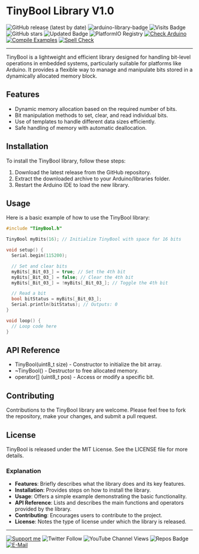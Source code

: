 # TinyBool Library V1.0

![GitHub release (latest by date)](https://img.shields.io/github/v/release/akkoyun/TinyBool) ![arduino-library-badge](https://www.ardu-badge.com/badge/TinyBool.svg?) ![Visits Badge](https://badges.pufler.dev/visits/akkoyun/TinyBool) ![GitHub stars](https://img.shields.io/github/stars/akkoyun/TinyBool?style=flat&logo=github) ![Updated Badge](https://badges.pufler.dev/updated/akkoyun/TinyBool) ![PlatformIO Registry](https://badges.registry.platformio.org/packages/akkoyun/library/TinyBool.svg) 
[![Check Arduino](https://github.com/akkoyun/TinyBool/actions/workflows/check-arduino.yml/badge.svg)](https://github.com/akkoyun/TinyBool/actions/workflows/check-arduino.yml) [![Compile Examples](https://github.com/akkoyun/TinyBool/actions/workflows/compile-examples.yml/badge.svg)](https://github.com/akkoyun/TinyBool/actions/workflows/compile-examples.yml) [![Spell Check](https://github.com/akkoyun/TinyBool/actions/workflows/spell-check.yml/badge.svg)](https://github.com/akkoyun/TinyBool/actions/workflows/spell-check.yml)

---

TinyBool is a lightweight and efficient library designed for handling bit-level operations in embedded systems, particularly suitable for platforms like Arduino. It provides a flexible way to manage and manipulate bits stored in a dynamically allocated memory block.

## Features

- Dynamic memory allocation based on the required number of bits.
- Bit manipulation methods to set, clear, and read individual bits.
- Use of templates to handle different data sizes efficiently.
- Safe handling of memory with automatic deallocation.

## Installation

To install the TinyBool library, follow these steps:

1. Download the latest release from the GitHub repository.
2. Extract the downloaded archive to your Arduino/libraries folder.
3. Restart the Arduino IDE to load the new library.

## Usage

Here is a basic example of how to use the TinyBool library:

```cpp
#include "TinyBool.h"

TinyBool myBits(16); // Initialize TinyBool with space for 16 bits

void setup() {
  Serial.begin(115200);

  // Set and clear bits
  myBits[_Bit_03_] = true; // Set the 4th bit
  myBits[_Bit_03_] = false; // Clear the 4th bit
  myBits[_Bit_03_] = !myBits[_Bit_03_]; // Toggle the 4th bit

  // Read a bit
  bool bitStatus = myBits[_Bit_03_];
  Serial.println(bitStatus); // Outputs: 0
}

void loop() {
  // Loop code here
}
```

## API Reference

- TinyBool(uint8_t size) - Constructor to initialize the bit array.
- ~TinyBool() - Destructor to free allocated memory.
- operator[] (uint8_t pos) - Access or modify a specific bit.

## Contributing

Contributions to the TinyBool library are welcome. Please feel free to fork the repository, make your changes, and submit a pull request.

## License

TinyBool is released under the MIT License. See the LICENSE file for more details.

### Explanation

- **Features**: Briefly describes what the library does and its key features.
- **Installation**: Provides steps on how to install the library.
- **Usage**: Offers a simple example demonstrating the basic functionality.
- **API Reference**: Lists and describes the main functions and operators provided by the library.
- **Contributing**: Encourages users to contribute to the project.
- **License**: Notes the type of license under which the library is released.

---

[![Support me](https://img.shields.io/badge/Support-PATREON-GREEN.svg)](https://www.patreon.com/bePatron?u=62967889) ![Twitter Follow](https://img.shields.io/twitter/follow/gunceakkoyun?style=social) ![YouTube Channel Views](https://img.shields.io/youtube/channel/views/UCIguQGdaBT1GnnVMz5qAZ2Q?style=social) ![Repos Badge](https://badges.pufler.dev/repos/akkoyun) [![E-Mail](https://img.shields.io/badge/E_Mail-Mehmet_Gunce_Akkoyun-blue.svg)](mailto:akkoyun@me.com)
